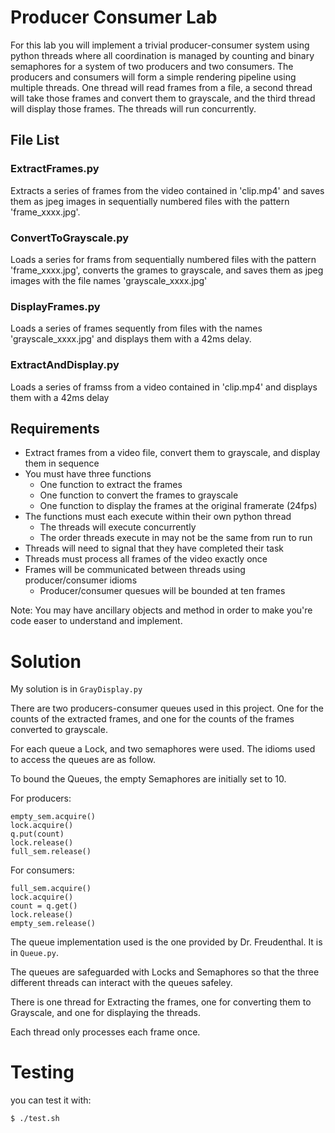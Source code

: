 # Producer Consumer Lab

For this lab you will implement a trivial producer-consumer system using
python threads where all coordination is managed by counting and binary
semaphores for a system of two producers and two consumers. The producers and
consumers will form a simple rendering pipeline using multiple threads. One
thread will read frames from a file, a second thread will take those frames
and convert them to grayscale, and the third thread will display those
frames. The threads will run concurrently.

## File List
### ExtractFrames.py
Extracts a series of frames from the video contained in 'clip.mp4' and saves 
them as jpeg images in sequentially numbered files with the pattern
'frame_xxxx.jpg'.

### ConvertToGrayscale.py
Loads a series for frams from sequentially numbered files with the pattern
'frame_xxxx.jpg', converts the grames to grayscale, and saves them as jpeg
images with the file names 'grayscale_xxxx.jpg'

### DisplayFrames.py
Loads a series of frames sequently from files with the names
'grayscale_xxxx.jpg' and displays them with a 42ms delay.

### ExtractAndDisplay.py
Loads a series of framss from a video contained in 'clip.mp4' and displays 
them with a 42ms delay

## Requirements
* Extract frames from a video file, convert them to grayscale, and display
them in sequence
* You must have three functions
  * One function to extract the frames
  * One function to convert the frames to grayscale
  * One function to display the frames at the original framerate (24fps)
* The functions must each execute within their own python thread
  * The threads will execute concurrently
  * The order threads execute in may not be the same from run to run
* Threads will need to signal that they have completed their task
* Threads must process all frames of the video exactly once
* Frames will be communicated between threads using producer/consumer idioms
  * Producer/consumer quesues will be bounded at ten frames

Note: You may have ancillary objects and method in order to make you're code easer to understand and implement.

# Solution

My solution is in `GrayDisplay.py`

There are two producers-consumer queues used in this project.
One for the counts of the extracted frames,
and one for the counts of the frames converted to grayscale.

For each queue a Lock, and two semaphores were used.
The idioms used to access the queues are as follow.

To bound the Queues, the empty Semaphores are initially set to 10.

For producers:
```
empty_sem.acquire()
lock.acquire()
q.put(count)
lock.release()
full_sem.release()
```

For consumers:
```
full_sem.acquire()
lock.acquire()
count = q.get()
lock.release()
empty_sem.release()
```

The queue implementation used is the one provided by Dr. Freudenthal.
It is in `Queue.py`.

The queues are safeguarded with Locks and Semaphores
so that the three different threads can interact with the queues
safeley.

There is one thread for Extracting the frames,
one for converting them to Grayscale,
and one for displaying the threads.

Each thread only processes each frame once.

# Testing

you can test it with:

```
$ ./test.sh
```
